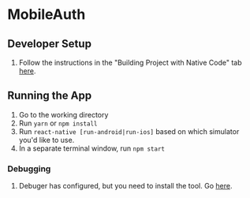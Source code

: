 # MobileAuth

## Developer Setup

1. Follow the instructions in the "Building Project with Native Code" tab [here](https://facebook.github.io/react-native/docs/getting-started.html).

## Running the App
1. Go to the working directory
2. Run `yarn` or `npm install`
3. Run `react-native [run-android|run-ios]` based on which simulator you'd like to use.
4. In a separate terminal window, run `npm start`


### Debugging

1. Debuger has configured, but you need to install the tool. Go [here](https://github.com/jhen0409/react-native-debugger).
